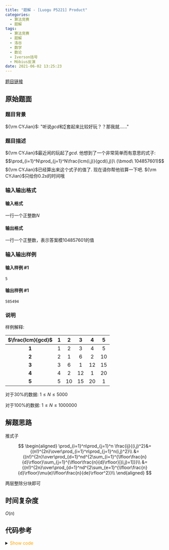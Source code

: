 ```yaml
---
title: "题解 - [Luogu P5221] Product"
categories:
  - 算法竞赛
  - 题解
tags:
  - 算法竞赛
  - 题解
  - 洛谷
  - 数学
  - 数论
  - Iverson括号
  - Möbius反演
date: 2021-06-02 13:25:23
---
```


[题目链接](https://www.luogu.com.cn/problem/P5221)

<!-- more -->

## 原始题面

### 题目背景

${\rm CYJian}$: "听说$gcd$和$\sum$套起来比较好玩？？那我就......"

### 题目描述

${\rm CYJian}$最近闲的玩起了$gcd$. 他想到了一个非常简单而有意思的式子:
$$\prod_{i=1}^N\prod_{j=1}^N\frac{lcm(i,j)}{gcd(i,j)}\ (\bmod\ 104857601)$$
${\rm CYJian}$已经算出来这个式子的值了. 现在请你帮他验算一下吧. ${\rm CYJian}$只给你$0.2s$的时间哦

### 输入输出格式

#### 输入格式

一行一个正整数$N$

#### 输出格式

一行一个正整数，表示答案模$104857601$的值

### 输入输出样例

#### 输入样例 #1

```input1
5
```

#### 输出样例 #1

```output1
585494
```

### 说明

样例解释:

| $\frac{lcm}{gcd}$ |  1  |  2  |  3  |  4  |  5  |
| :---------------: | :-: | :-: | :-: | :-: | :-: |
|       **1**       |  1  |  2  |  3  |  4  |  5  |
|       **2**       |  2  |  1  |  6  |  2  | 10  |
|       **3**       |  3  |  6  |  1  | 12  | 15  |
|       **4**       |  4  |  2  | 12  |  1  | 20  |
|       **5**       |  5  | 10  | 15  | 20  |  1  |

对于$30\%$的数据: $1 \leq N \leq 5000$

对于$100\%$的数据: $1 \leq N \leq 1000000$

## 解题思路

推式子

$$
\begin{aligned}
  \prod_{i=1}^n\prod_{j=1}^n \frac{ij}{(i,j)^2}&={(n!)^{2n}\over\prod_{i=1}^n\prod_{j=1}^n(i,j)^2}\\
  &={(n!)^{2n}\over\prod_{d=1}^nd^{2\sum_{i=1}^{\lfloor\frac{n}{d}\rfloor}\sum_{j=1}^{\lfloor\frac{n}{d}\rfloor}[(i,j)=1]}}\\
  &={(n!)^{2n}\over\prod_{d=1}^nd^{2\sum_{e=1}^{\lfloor\frac{n}{d}\rfloor}\mu(e)\lfloor\frac{n}{de}\rfloor^2}}\\
\end{aligned}
$$

两层整除分块即可

## 时间复杂度

$O(n)$

## 代码参考

<details>
<summary><font color='orange'>Show code</font></summary>

{% icodeweb cpa_cpp title:Luogu_P5221 Luogu/P5221/0.cpp %}

</details>
